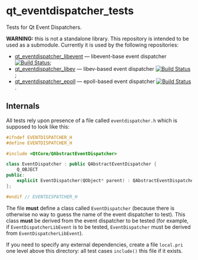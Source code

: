# qt_eventdispatcher_tests

Tests for Qt Event Dispatchers.

**WARNING:** this is not a standalone library. This repository is intended to be used as a submodule.
Currently it is used by the following repositories:
* [qt_eventdispatcher_libevent](https://github.com/sjinks/qt_eventdispatcher_libevent) — libevent-base event dispatcher
[![Build Status](https://secure.travis-ci.org/sjinks/qt_eventdispatcher_libev.png)](http://travis-ci.org/sjinks/qt_eventdispatcher_libev);
* [qt_eventdispatcher_libev](https://github.com/sjinks/qt_eventdispatcher_libev) — libev-based event dispatcher
[![Build Status](https://secure.travis-ci.org/sjinks/qt_eventdispatcher_libev.png)](http://travis-ci.org/sjinks/qt_eventdispatcher_libevent);
* [qt_eventdispatcher_epoll](https://github.com/sjinks/qt_eventdispatcher_libevent) — epoll-based event dispatcher
[![Build Status](https://secure.travis-ci.org/sjinks/qt_eventdispatcher_libev.png)](http://travis-ci.org/sjinks/qt_eventdispatcher_epoll).

## Internals

All tests rely upon presence of a file called `eventdispatcher.h` which is supposed to look like this:

```c++
#ifndef EVENTDISPATCHER_H
#define EVENTDISPATCHER_H

#include <QtCore/QAbstractEventDispatcher>

class EventDispatcher : public QAbstractEventDispatcher {
	Q_OBJECT
public:
	explicit EventDispatcher(QObject* parent) : QAbstractEventDispatcher(parent) {}
};

#endif // EVENTDISPATCHER_H
```

The file **must** define a class called `EventDispatcher` (because there is otherwise no way to guess
the name of the event dispatcher to test). This class **must** be derived from the event dispatcher to be tested
(for example, if `EventDispatcherLibEvent` is to be tested, `EventDispatcher` must be derived from `EventDispatcherLibEvent`).

If you need to specify any external dependencies, create a file `local.pri` one level above this directory:
all test cases `include()` this file if it exists.

